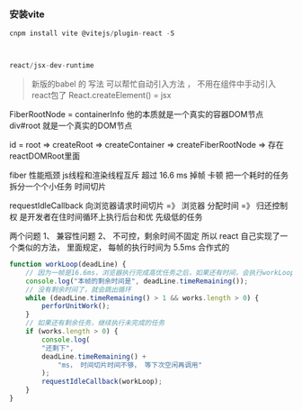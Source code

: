 

### 安装vite
```js
cnpm install vite @vitejs/plugin-react -S



react/jsx-dev-runtime


```

> 新版的babel 的 写法 可以帮忙自动引入方法 ， 不用在组件中手动引入react包了
> React.createElement() = jsx 



FiberRootNode = containerInfo 他的本质就是一个真实的容器DOM节点 div#root
就是一个真实的DOM节点  


id = root =>  createRoot => createContainer => createFiberRootNode => 存在 reactDOMRoot里面

fiber
性能瓶颈 js线程和渲染线程互斥 超过 16.6 ms 掉帧 卡顿
把一个耗时的任务 拆分一个个小任务 时间切片

requestIdleCallback 向浏览器请求时间切片 =》 浏览器 分配时间 =》 归还控制权
是开发者在住时间循环上执行后台和优 先级低的任务

两个问题
1、 兼容性问题
2、 不可控，剩余时间不固定
所以 react 自己实现了一个类似的方法， 里面规定， 每帧的执行时间为 5.5ms
合作式的
```js
function workLoop(deadLine) {
    // 因为一帧是16.6ms，浏览器执行完成高优任务之后，如果还有时间，会执行workLoop，timeRemaining是本帧剩余时间
    console.log("本帧的剩余时间是", deadLine.timeRemaining());
    // 没有剩余时间了，就会跳出循环
    while (deadLine.timeRemaining() > 1 && works.length > 0) {
        perforUnitWork();
    }
    // 如果还有剩余任务，继续执行未完成的任务
    if (works.length > 0) {
        console.log(
        "还剩下",
        deadLine.timeRemaining() +
            "ms， 时间切片时间不够， 等下次空闲再调用"
        );
        requestIdleCallback(workLoop);
    }
}
```
